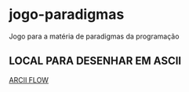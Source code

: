 # jogo-paradigmas
Jogo para a matéria de paradigmas da programação

## LOCAL PARA DESENHAR EM ASCII
[ARCII FLOW](https://asciiflow.com/#/)
